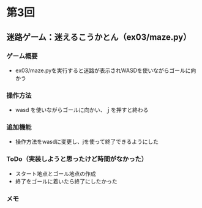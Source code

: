 # 第3回
## 迷路ゲーム：迷えるこうかとん（ex03/maze.py）
### ゲーム概要
- ex03/maze.pyを実行すると迷路が表示されWASDを使いながらゴールに向かう
### 操作方法
- wasd を使いながらゴールに向かい、ｊを押すと終わる
### 追加機能
- 操作方法をwasdに変更し、jを使って終了できるようにした
### ToDo（実装しようと思ったけど時間がなかった）
- スタート地点とゴール地点の作成
- 終了をゴールに着いたら終了にしたかった
### メモ